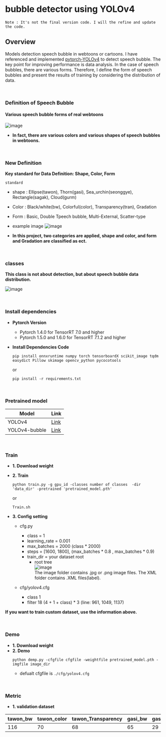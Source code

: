 # bubble detector using YOLOv4
~~~
Note : It's not the final version code. I will the refine and update the code.
~~~

## Overview 
Models detection speech bubble in webtoons or cartoons. I have referenced and implemented [pytorch-YOLOv4](https://github.com/Tianxiaomo/pytorch-YOLOv4) to detect speech bubble. The key point for improving performance is data analysis. In the case of speech bubbles, there are various forms. Therefore, I define the form of speech bubbles and present the results of training by considering the distribution of data.

<br>

### Definition of Speech Bubble

<!--
#### Original Trainning Data
|유미의 세포들|와라! 편의점|연애 혁명|랜덤채팅의 그녀|원피스|총수|총합|
|------------|-----------|--------|--------------|------|---|----|
|160|320|198|349|182|201|1410|

+ **The distribution is a figure collected by speech bubbles based on cuts.**


#### Performance Problem

![image](https://user-images.githubusercontent.com/61634628/105812024-d0837d00-5ff0-11eb-9977-1ac2805bee71.png)
+ **Most training data take the shape of ellipses.** 
<br><br>

-->

#### Various speech bubble forms of real webtoons
![image](https://user-images.githubusercontent.com/61634628/105813702-94055080-5ff3-11eb-92e5-ddfb921cb6a8.png)

+ **In fact, there are various colors and various shapes of speech bubbles in webtoons.**

<br>

### New Definition 
**Key standard for Data Definition: Shape, Color, Form** 

`standard`
+ shape : Ellipse(tawon), Thorn(gasi), Sea_urchin(seonggye), Rectangle(sagak), Cloud(gurm)
+ Color : Black/white(bw), Colorful(color), Transparency(tran), Gradation
+ Form : Basic, Double Tpeech bubble, Multi-External, Scatter-type
+ example image ![image](https://user-images.githubusercontent.com/61634628/106093155-1700e500-6173-11eb-9a5e-8828c45271c4.png)
 
+ **In this project, two categories are applied, shape and color, and form and Gradation are classified as ect.**
<br>


### classes
**This class is not about detection, but about speech bubble data distribution.** 
 

![image](https://user-images.githubusercontent.com/61634628/106093057-ee78eb00-6172-11eb-9783-4e2a2f380644.png)

 <!--
|tawon|gasi|seonggye|sagak|gurm|
|-----|----|--------|-----|----|
|tawon_bw<br>tawon_color<br>tawon_transparency|gasi_bw<br>gasi_color<br>gasi_transparency|seonggye_bw<br>seonggye_color<br>seonggye_transparency|sagak_bw<br>sagak_color<br>sagak_transparency|gurm_bw<br>gurm_color<br>gurm_transparency|
-->
<br>

### Install dependencies

+ **Pytorch Version** 
    + Pytorch 1.4.0 for TensorRT 7.0 and higher
    + Pytorch 1.5.0 and 1.6.0 for TensorRT 7.1.2 and higher

+ **Install Dependencies Code**
    ~~~
    pip install onnxruntime numpy torch tensorboardX scikit_image tqdm easydict Pillow skimage opencv_python pycocotools
    ~~~
    or
    ~~~
    pip install -r requirements.txt
    ~~~
<br>

### Pretrained model 

|**Model**|**Link**|
|---------|--------|
|YOLOv4|[Link](https://drive.google.com/open?id=1fcbR0bWzYfIEdLJPzOsn4R5mlvR6IQyA)|
|YOLOv4-bubble|[Link](https://drive.google.com/drive/u/2/folders/1hYGU8hPY1VH8P0DkKDnAfV4AOtRjKYhC)|
<br>

### Train 

+ **1. Download weight** 

+ **2. Train** 
    ~~~
    python train.py -g gpu_id -classes number of classes  -dir 'data_dir' -pretrained 'pretrained_model.pth'
    ~~~
    or
    ~~~
    Train.sh 
    ~~~
    
+ **3. Config setting**       
    + cfg.py
        + class = 1 
        + learning_rate = 0.001
        + max_batches = 2000 (class * 2000)
        + steps = [1600, 1800], (max_batches * 0.8 , max_batches * 0.9)
        + train_dir = your dataset root 
            + root tree <br> ![image](https://user-images.githubusercontent.com/61634628/106384599-16847a80-640f-11eb-94a4-ee8ab75649f1.png) <br> The image folder contains .jpg or .png image files. The XML folder contains .XML files(label).
              
    + cfg/yolov4.cfg
        + class 1
        + filter 18 (4 + 1 + class) * 3 (line: 961, 1049, 1137)

**If you want to train custom dataset, use the information above.**

<br>    

### Demo    
 
+ **1. Download weight**        
+ **2. Demo**
    ~~~
    python demp.py -cfgfile cfgfile -weightfile pretrained_model.pth -imgfile image_dir 
    ~~~
    + defualt cfgfile is `./cfg/yolov4.cfg`

<br>

### Metric

+ **1. validation dataset**

|tawon_bw|tawon_color|tawon_Transparency|gasi_bw|gasi_color|gasi_Transparency|seonggye_bw|seonggye_color|seonggye_Transparency|sagak_bw|sagak_color|sagak_Transparency|gurm_bw|gurm_color|gurm_Transparency|
|----|----|-----|-----|-----|-----|-----|-----|-----|------|-----|-----|-----|-----|------|
|116|70|68|65|29|59|51|43|44|42|33|69|47|2|12|
